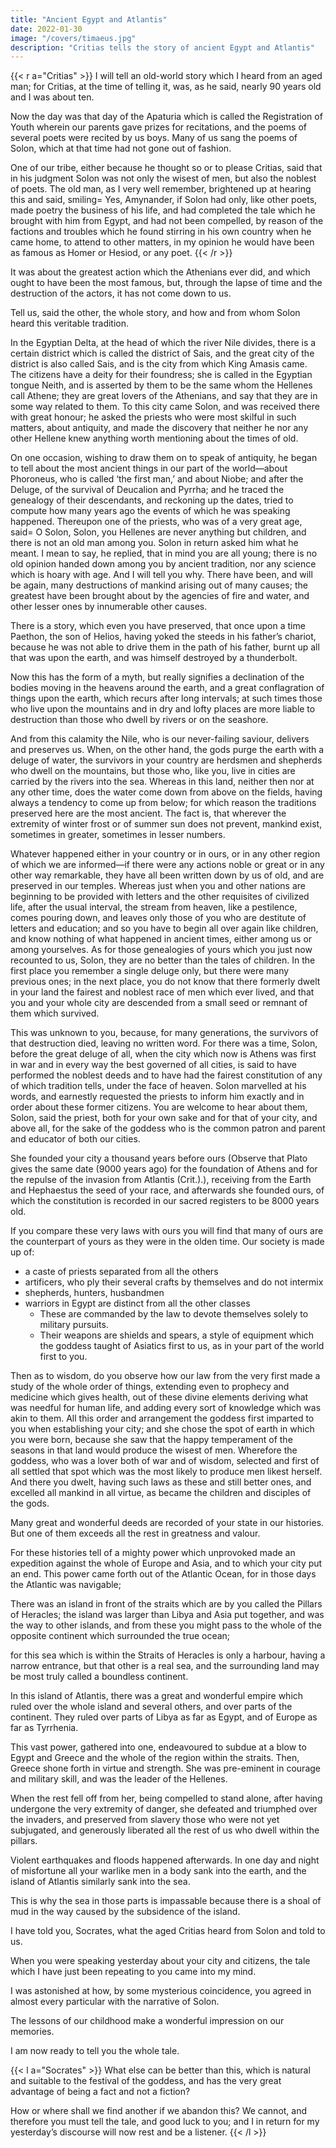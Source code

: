 ```yaml
---
title: "Ancient Egypt and Atlantis"
date: 2022-01-30
image: "/covers/timaeus.jpg"
description: "Critias tells the story of ancient Egypt and Atlantis"
---
```



{{< r a="Critias" >}}
I will tell an old-world story which I heard from an aged man; for Critias, at the time of telling it, was, as he said, nearly 90 years old and I was about ten. 

Now the day was that day of the Apaturia which is called the Registration of Youth wherein our parents gave prizes for recitations, and the poems of several poets were recited by us boys. Many of us sang the poems of Solon, which at that time had not gone out of fashion. 

One of our tribe, either because he thought so or to please Critias, said that in his judgment Solon was not only the wisest of men, but also the noblest of poets. The old man, as I very well remember, brightened up at hearing this and said, smiling= Yes, Amynander, if Solon had only, like other poets, made poetry the business of his life, and had completed the tale which he brought with him from Egypt, and had not been compelled, by reason of the factions and troubles which he found stirring in his own country when he came home, to attend to other matters, in my opinion he would have been as famous as Homer or Hesiod, or any poet.
{{< /r >}}



It was about the greatest action which the Athenians ever did, and which ought to have been the most famous, but, through the lapse of time and the destruction of the actors, it has not come down to us.

Tell us, said the other, the whole story, and how and from whom Solon heard this veritable tradition.

In the Egyptian Delta, at the head of which the river Nile divides, there is a certain district which is called the district of Sais, and the great city of the district is also called Sais, and is the city from which King Amasis came. The citizens have a deity for their foundress; she is called in the Egyptian tongue Neith, and is asserted by them to be the same whom the Hellenes call Athene; they are great lovers of the Athenians, and say that they are in some way related to them. To this city came Solon, and was received there with great honour; he asked the priests who were most skilful in such matters, about antiquity, and made the discovery that neither he nor any other Hellene knew anything worth mentioning about the times of old. 

On one occasion, wishing to draw them on to speak of antiquity, he began to tell about the most ancient things in our part of the world—about Phoroneus, who is called ‘the first man,’ and about Niobe; and after the Deluge, of the survival of Deucalion and Pyrrha; and he traced the genealogy of their descendants, and reckoning up the dates, tried to compute how many years ago the events of which he was speaking happened. Thereupon one of the priests, who was of a very great age, said= O Solon, Solon, you Hellenes are never anything but children, and there is not an old man among you. Solon in return asked him what he meant. I mean to say, he replied, that in mind you are all young; there is no old opinion handed down among you by ancient tradition, nor any science which is hoary with age. And I will tell you why. There have been, and will be again, many destructions of mankind arising out of many causes; the greatest have been brought about by the agencies of fire and water, and other lesser ones by innumerable other causes. 


There is a story, which even you have preserved, that once upon a time Paethon, the son of Helios, having yoked the steeds in his father’s chariot, because he was not able to drive them in the path of his father, burnt up all that was upon the earth, and was himself destroyed by a thunderbolt. 

Now this has the form of a myth, but really signifies a declination of the bodies moving in the heavens around the earth, and a great conflagration of things upon the earth, which recurs after long intervals; at such times those who live upon the mountains and in dry and lofty places are more liable to destruction than those who dwell by rivers or on the seashore.

And from this calamity the Nile, who is our never-failing saviour, delivers and preserves us. When, on the other hand, the gods purge the earth with a deluge of water, the survivors in your country are herdsmen and shepherds who dwell on the mountains, but those who, like you, live in cities are carried by the rivers into the sea. Whereas in this land, neither then nor at any other time, does the water come down from above on the fields, having always a tendency to come up from below; for which reason the traditions preserved here are the most ancient. The fact is, that wherever the extremity of winter frost or of summer sun does not prevent, mankind exist, sometimes in greater, sometimes in lesser numbers.

Whatever happened either in your country or in ours, or in any other region of which we are informed—if there were any actions noble or great or in any other way remarkable, they have all been written down by us of old, and are preserved in our temples. Whereas just when you and other nations are beginning to be provided with letters and the other requisites of civilized life, after the usual interval, the stream from heaven, like a pestilence, comes pouring down, and leaves only those of you who are destitute of letters and education; and so you have to begin all over again like children, and know nothing of what happened in ancient times, either among us or among yourselves. As for those genealogies of yours which you just now recounted to us, Solon, they are no better than the tales of children. In the first place you remember a single deluge only, but there were many previous ones; in the next place, you do not know that there formerly dwelt in your land the fairest and noblest race of men which ever lived, and that you and your whole city are descended from a small seed or remnant of them which survived. 

This was unknown to you, because, for many generations, the survivors of that destruction died, leaving no written word. For there was a time, Solon, before the great deluge of all, when the city which now is Athens was first in war and in every way the best governed of all cities, is said to have performed the noblest deeds and to have had the fairest constitution of any of which tradition tells, under the face of heaven. Solon marvelled at his words, and earnestly requested the priests to inform him exactly and in order about these former citizens. You are welcome to hear about them, Solon, said the priest, both for your own sake and for that of your city, and above all, for the sake of the goddess who is the common patron and parent and educator of both our cities. 

She founded your city a thousand years before ours (Observe that Plato gives the same date (9000 years ago) for the foundation of Athens and for the repulse of the invasion from Atlantis (Crit.).), receiving from the Earth and Hephaestus the seed of your race, and afterwards she founded ours, of which the constitution is recorded in our sacred registers to be 8000 years old. 

<!-- As touching your citizens of 9000 years ago, I will briefly inform you of their laws and of their most famous action; the exact particulars of the whole we will hereafter go through at our leisure in the sacred registers themselves.  -->

If you compare these very laws with ours you will find that many of ours are the counterpart of yours as they were in the olden time. Our society is made up of:
- a caste of priests separated from all the others
- artificers, who ply their several crafts by themselves and do not intermix
- shepherds, hunters, husbandmen
- warriors in Egypt are distinct from all the other classes
  - These are commanded by the law to devote themselves solely to military pursuits.
  - Their weapons are shields and spears, a style of equipment which the goddess taught of Asiatics first to us, as in your part of the world first to you. 

Then as to wisdom, do you observe how our law from the very first made a study of the whole order of things, extending even to prophecy and medicine which gives health, out of these divine elements deriving what was needful for human life, and adding every sort of knowledge which was akin to them. All this order and arrangement the goddess first imparted to you when establishing your city; and she chose the spot of earth in which you were born, because she saw that the happy temperament of the seasons in that land would produce the wisest of men. Wherefore the goddess, who was a lover both of war and of wisdom, selected and first of all settled that spot which was the most likely to produce men likest herself. And there you dwelt, having such laws as these and still better ones, and excelled all mankind in all virtue, as became the children and disciples of the gods.

Many great and wonderful deeds are recorded of your state in our histories. But one of them exceeds all the rest in greatness and valour. 

For these histories tell of a mighty power which unprovoked made an expedition against the whole of Europe and Asia, and to which your city put an end. This power came forth out of the Atlantic Ocean, for in those days the Atlantic was navigable; 

There was an island in front of the straits which are by you called the Pillars of Heracles; the island was larger than Libya and Asia put together, and was the way to other islands, and from these you might pass to the whole of the opposite continent which surrounded the true ocean; 

for this sea which is within the Straits of Heracles is only a harbour, having a narrow entrance, but that other is a real sea, and the surrounding land may be most truly called a boundless continent. 

In this island of Atlantis, there was a great and wonderful empire which ruled over the whole island and several others, and over parts of the continent. They ruled over parts of Libya <!-- within the columns of Heracles --> as far as Egypt, and of Europe as far as Tyrrhenia. 

This vast power, gathered into one, endeavoured to subdue at a blow to Egypt and Greece and the whole of the region within the straits. Then, Greece shone forth in virtue and strength. She was pre-eminent in courage and military skill, and was the leader of the Hellenes. 

When the rest fell off from her, being compelled to stand alone, after having undergone the very extremity of danger, she defeated and triumphed over the invaders, and preserved from slavery those who were not yet subjugated, and generously liberated all the rest of us who dwell within the pillars. 

Violent earthquakes and floods happened afterwards. In one day and night of misfortune all your warlike men in a body sank into the earth, and the island of Atlantis similarly sank into the sea. 

This is why the sea in those parts is impassable because there is a shoal of mud in the way caused by the subsidence of the island.



I have told you, Socrates, what the aged Critias heard from Solon and told to us.

When you were speaking yesterday about your city and citizens, the tale which I have just been repeating to you came into my mind. 

I was astonished at how, by some mysterious coincidence, you agreed in almost every particular with the narrative of Solon. 

<!-- But I did not like to speak at the moment. For a long time had elapsed, and I had forgotten too much; I thought that I must first of all run over the narrative in my own mind, and then I would speak. And so I readily assented to your request yesterday, considering that in all such cases the chief difficulty is to find a tale suitable to our purpose, and that with such a tale we should be fairly well provided. -->

<!-- And therefore, as Hermocrates has told you, on my way home yesterday I at once communicated the tale to my companions as I remembered it; and after I left them, during the night by thinking I recovered nearly the whole of it. Truly, as is often said,  -->

The lessons of our childhood make a wonderful impression on our memories. <!-- I am not sure that I could remember all the discourse of yesterday, but I should be much surprised if I forgot any of these things which I have heard very long ago. -->

<!-- I listened at the time with childlike interest to the old man’s narrative; he was very ready to teach me, and I asked him again and again to repeat his words, so that like an indelible picture they were branded into my mind. 

As soon as the day broke, I rehearsed them as he spoke them to my companions, that they, as well as myself, might have something to say. And now, Socrates, to make an end of my preface,  -->

I am now ready to tell you the whole tale<!-- . I will give you not only the general heads, but the particulars, as they were told to me -->.

<!-- The city and citizens, which you yesterday described to us in fiction, we will now transfer to the world of reality. It shall be the ancient city of Athens, and we will suppose that the citizens whom you imagined, were our veritable ancestors, of whom the priest spoke. 

They will perfectly harmonize, and there will be no inconsistency in saying that the citizens of your republic are these ancient Athenians. Let us divide the subject among us, and all endeavour according to our ability gracefully to execute the task which you have imposed upon us. Consider then, Socrates, if this narrative is suited to the purpose, or whether we should seek for some other instead. -->


{{< l a="Socrates" >}}
What else can be better than this, which is natural and suitable to the festival of the goddess, and has the very great advantage of being a fact and not a fiction? 

How or where shall we find another if we abandon this? We cannot, and therefore you must tell the tale, and good luck to you; and I in return for my yesterday’s discourse will now rest and be a listener.
{{< /l >}}